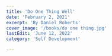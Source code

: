 ```yaml
---
title: 'Do One Thing Well'
date: 'February 2, 2021'
excerpt: 'By Daniel Roberts'
cover_image: '/books/do one thing.jpg'
lastEdit: 'June 12, 2022'
category: 'Self Development'

---
```


